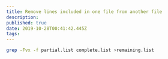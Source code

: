 ```yaml
---
title: Remove lines included in one file from another file
description: 
published: true
date: 2019-10-28T00:41:42.445Z
tags: 
---
```


```sh
grep -Fvx -f partial.list complete.list >remaining.list
```
